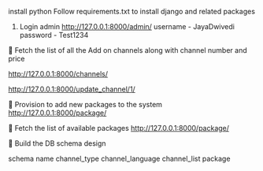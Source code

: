 install python 
Follow requirements.txt to install django and related packages

1. Login admin
   http://127.0.0.1:8000/admin/
   username - JayaDwivedi
   password - Test1234

 Fetch the list of all the Add on channels along with channel number and price

http://127.0.0.1:8000/channels/

http://127.0.0.1:8000/update_channel/1/

 Provision to add new packages to the system
http://127.0.0.1:8000/package/


 Fetch the list of available packages
http://127.0.0.1:8000/package/


 Build the DB schema design

schema name 
channel_type
channel_language
channel_list
package


